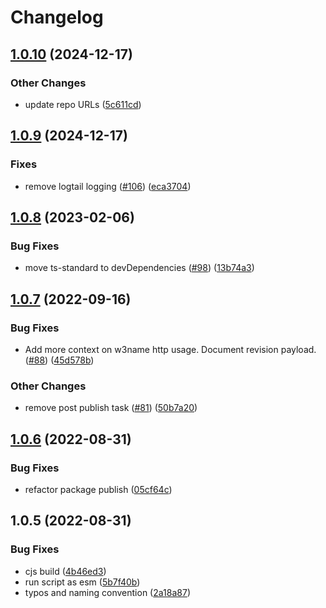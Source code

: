 # Changelog

## [1.0.10](https://github.com/storacha/w3name/compare/w3name-v1.0.9...w3name-v1.0.10) (2024-12-17)


### Other Changes

* update repo URLs ([5c611cd](https://github.com/storacha/w3name/commit/5c611cd9b0d01ca7bc8882812bdd6dbc16b766df))

## [1.0.9](https://github.com/storacha/w3name/compare/w3name-v1.0.8...w3name-v1.0.9) (2024-12-17)


### Fixes

* remove logtail logging ([#106](https://github.com/storacha/w3name/issues/106)) ([eca3704](https://github.com/storacha/w3name/commit/eca37042156673fca43757bb96cb006d343ef4b2))

## [1.0.8](https://github.com/web3-storage/w3name/compare/w3name-v1.0.7...w3name-v1.0.8) (2023-02-06)


### Bug Fixes

* move ts-standard to devDependencies ([#98](https://github.com/web3-storage/w3name/issues/98)) ([13b74a3](https://github.com/web3-storage/w3name/commit/13b74a35eec46c5521eb054208a4da857fe28307))

## [1.0.7](https://github.com/web3-storage/w3name/compare/w3name-v1.0.6...w3name-v1.0.7) (2022-09-16)


### Bug Fixes

* Add more context on w3name http usage. Document revision payload. ([#88](https://github.com/web3-storage/w3name/issues/88)) ([45d578b](https://github.com/web3-storage/w3name/commit/45d578bb8d7e2c577adffa975fce326e144ea118))


### Other Changes

* remove post publish task ([#81](https://github.com/web3-storage/w3name/issues/81)) ([50b7a20](https://github.com/web3-storage/w3name/commit/50b7a2048dd9a5eb609dd817b7e9dd3fd29bc180))

## [1.0.6](https://github.com/web3-storage/w3name/compare/w3name-v1.0.5...w3name-v1.0.6) (2022-08-31)


### Bug Fixes

* refactor package publish ([05cf64c](https://github.com/web3-storage/w3name/commit/05cf64c9de17577890fb36eadf6f741bb7dd23b8))

## 1.0.5 (2022-08-31)


### Bug Fixes

* cjs build ([4b46ed3](https://github.com/web3-storage/w3name/commit/4b46ed3c9f8d49a3bbd5cf8382915b8e1458ff65))
* run script as esm ([5b7f40b](https://github.com/web3-storage/w3name/commit/5b7f40b42efc4e6bf7fa67faf2d1f7e9f50df8ea))
* typos and naming convention ([2a18a87](https://github.com/web3-storage/w3name/commit/2a18a87db56fe0df1cf9f2cdf97b00a2d9deae61))
